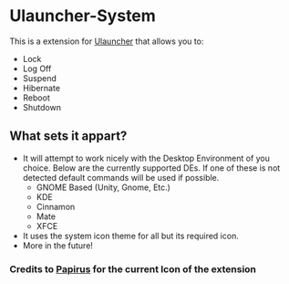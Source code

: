 # Ulauncher-System

This is a extension for [Ulauncher](https://ulauncher.io/) that allows you to:

* Lock
* Log Off
* Suspend
* Hibernate
* Reboot
* Shutdown

## What sets it appart?

* It will attempt to work nicely with the Desktop Environment of you choice. Below are the currently supported DEs.
  If one of these is not detected default commands will be used if possible.
  * GNOME Based (Unity, Gnome, Etc.)
  * KDE
  * Cinnamon
  * Mate
  * XFCE
* It uses the system icon theme for all but its required icon.
* More in the future!

### Credits to [Papirus](https://github.com/PapirusDevelopmentTeam/papirus-icon-theme) for the current Icon of the extension
